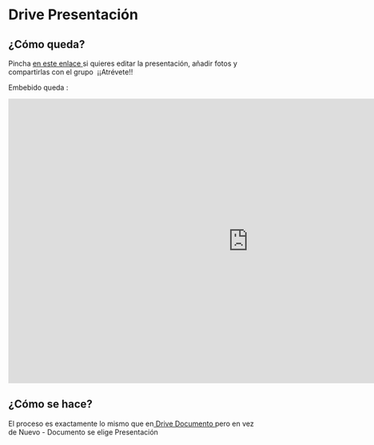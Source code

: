 
# Drive Presentación

## ¿Cómo queda?

Pincha [en este enlace ](https://docs.google.com/presentation/d/10DrBTJqoabaxunjP4a2CglpW4c62wslCmJwFqFFG-vI/edit?usp=sharing)si quieres editar la presentación, añadir fotos y compartirlas con el grupo  ¡¡Atrévete!!

Embebido queda :

<iframe width="960" height="569" src="https://docs.google.com/presentation/d/10DrBTJqoabaxunjP4a2CglpW4c62wslCmJwFqFFG-vI/embed?start=false&amp;loop=false&amp;delayms=3000" frameborder="0" allowfullscreen="true" mozallowfullscreen="true" webkitallowfullscreen="true"></iframe>

## ¿Cómo se hace?

El proceso es exactamente lo mismo que en[ Drive Documento ](drive_documento.html)pero en vez de Nuevo - Documento se elige Presentación

